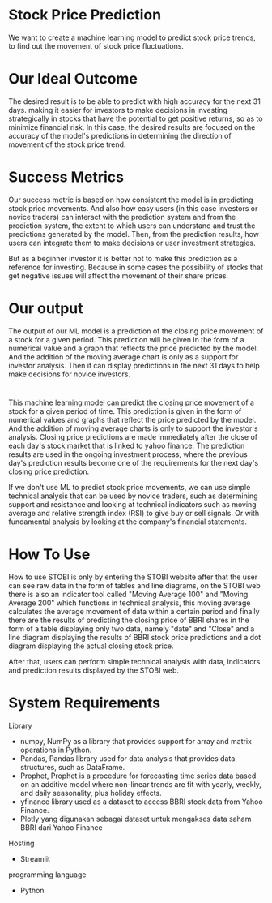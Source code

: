 # Stock Price Prediction

We want to create a machine learning model to predict stock price trends, to find out the movement of stock price fluctuations.

# Our Ideal Outcome
The desired result is to be able to predict with high accuracy for the next 31 days. making it easier for investors to make decisions in investing strategically in stocks that have the potential to get positive returns, so as to minimize financial risk. In this case, the desired results are focused on the accuracy of the model's predictions in determining the direction of movement of the stock price trend.

# Success Metrics
Our success metric is based on how consistent the model is in predicting stock price movements. And also how easy users (in this case investors or novice traders) can interact with the prediction system and from the prediction system, the extent to which users can understand and trust the predictions generated by the model. Then, from the prediction results, how users can integrate them to make decisions or user investment strategies.

But as a beginner investor it is better not to make this prediction as a reference for investing.
Because in some cases the possibility of stocks that get negative issues will affect the movement of their share prices.

# Our output
The output of our ML model is a prediction of the closing price movement of a stock for a given period. This prediction will be given in the form of a numerical value and a graph that reflects the price predicted by the model. And the addition of the moving average chart is only as a support for investor analysis. Then it can display predictions in the next 31 days to help make decisions for novice investors.

#

This machine learning model can predict the closing price movement of a stock for a given period of time. This prediction is given in the form of numerical values and graphs that reflect the price predicted by the model. And the addition of moving average charts is only to support the investor's analysis. Closing price predictions are made immediately after the close of each day's stock market that is linked to yahoo finance. The prediction results are used in the ongoing investment process, where the previous day's prediction results become one of the requirements for the next day's closing price prediction.

If we don't use ML to predict stock price movements, we can use simple technical analysis that can be used by novice traders, such as determining support and resistance and looking at technical indicators such as moving average and relative strength index (RSI) to give buy or sell signals. Or with fundamental analysis by looking at the company's financial statements.

# How To Use

How to use STOBI is only by entering the STOBI website after that the user can see raw data in the form of tables and line diagrams, on the STOBI web there is also an indicator tool called "Moving Average 100" and "Moving Average 200" which functions in technical analysis, this moving average calculates the average movement of data within a certain period and finally there are the results of predicting the closing price of BBRI shares in the form of a table displaying only two data, namely "date" and "Close" and a line diagram displaying the results of BBRI stock price predictions and a dot diagram displaying the actual closing stock price.

After that, users can perform simple technical analysis with data, indicators and prediction results displayed by the STOBI web.


# System Requirements

Library
- numpy,
  NumPy as a library that provides support for array and matrix operations in Python.
- Pandas,
  Pandas library used for data analysis that provides data structures, such as DataFrame.
- Prophet,
  Prophet is a procedure for forecasting time series data based on an additive model where non-linear trends are fit with yearly, weekly, and daily seasonality, 
  plus holiday effects.
- yfinance
  library used as a dataset to access BBRI stock data from Yahoo Finance.
- Plotly
  yang digunakan sebagai dataset untuk mengakses data saham BBRI dari Yahoo Finance

Hosting
  - Streamlit

programming language
  - Python


